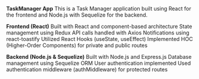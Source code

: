 **TaskManager App**
This is a Task Manager application built using React for the frontend and Node.js with Sequelize for the backend.

**Frontend (React)**
Built with React and component-based architecture
State management using Redux
API calls handled with Axios
Notifications using react-toastify
Utilized React Hooks (useState, useEffect)
Implemented HOC (Higher-Order Components) for private and public routes

**Backend (Node.js & Sequelize)**
Built with Node.js and Express.js
Database management using Sequelize ORM
User authentication implemented
Used authentication middleware (authMiddleware) for protected routes
